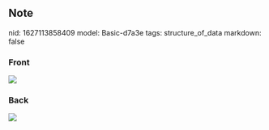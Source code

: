 ## Note
nid: 1627113858409
model: Basic-d7a3e
tags: structure_of_data
markdown: false

### Front
<img src="paste-e1394ffd6efb48824cffa25197653839fb4f0bd1.jpg">

### Back
<img src="paste-da77e8e4debfa2bf08c6a753934c93c13999f392.jpg">
